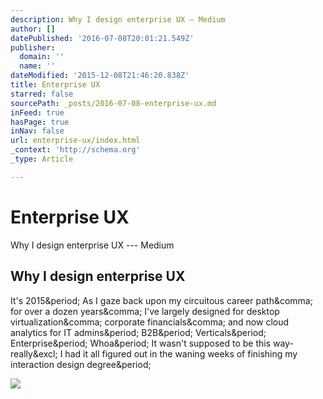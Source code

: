 ```yaml
---
description: Why I design enterprise UX — Medium
author: []
datePublished: '2016-07-08T20:01:21.549Z'
publisher:
  domain: ''
  name: ''
dateModified: '2015-12-08T21:46:20.838Z'
title: Enterprise UX
starred: false
sourcePath: _posts/2016-07-08-enterprise-ux.md
inFeed: true
hasPage: true
inNav: false
url: enterprise-ux/index.html
_context: 'http://schema.org'
_type: Article

---
```

# Enterprise UX

Why I design enterprise UX --- Medium

<article style=""><h1>Why I design enterprise UX</h1><p>It's 2015&amp;period; As I gaze back upon my circuitous career path&amp;comma; for over a dozen years&amp;comma; I've largely designed for desktop virtualization&amp;comma; corporate financials&amp;comma; and now cloud analytics for IT admins&amp;period; B2B&amp;period; Verticals&amp;period; Enterprise&amp;period; Whoa&amp;period; It wasn't supposed to be this way-really&amp;excl; I had it all figured out in the waning weeks of finishing my interaction design degree&amp;period;</p><img src="https://cdn-images-1.medium.com/max/800/1*hhaRe6Ar24CiiuFAztdGqQ.jpeg" /></article>